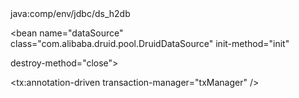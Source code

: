 


<bean id="dataSource" class="org.springframework.jndi.JndiObjectFactoryBean">
	<property name="jndiName">
		<value>java:comp/env/jdbc/ds_h2db</value>
	</property>
</bean>

<bean id="dataSource" class="org.apache.commons.dbcp.BasicDataSource"
	destroy-method="close">
	<property name="driverClassName" value="${jdbc.driver}" />
	<property name="url" value="${jdbc.url}" />
	<property name="username" value="${jdbc.username}" />
	<property name="password" value="${jdbc.password}" />
	<property name="defaultAutoCommit" value="false" />
	<property name="initialSize" value="2" />
	<property name="maxActive" value="10" />
	<property name="maxWait" value="60000" />
</bean>

<bean id="dataSource" class="com.alibaba.druid.pool.DruidDataSource"
	init-method="init" destroy-method="close">
	<property name="url" value="${jdbc.url}" />
	<property name="username" value="${jdbc.username}" />
	<property name="password" value="${jdbc.password}" />
	<property name="initialSize" value="${jdbc.initialPoolSize}" />
	<property name="minIdle" value="${jdbc.minPoolSize}" />
	<property name="maxActive" value="${jdbc.maxPoolSize}" />
	<property name="validationQuery" value="${jdbc.validationQuery}" />
	<property name="maxWait" value="60000" />
	<property name="timeBetweenEvictionRunsMillis" value="60000" />
	<property name="minEvictableIdleTimeMillis" value="300000" />
	<property name="testWhileIdle" value="true" />
	<property name="testOnBorrow" value="false" />
	<property name="testOnReturn" value="false" />
	<property name="poolPreparedStatements" value="true" />
	<property name="maxPoolPreparedStatementPerConnectionSize"
		value="20" />
	<property name="filters" value="stat,log4j,wall" />
</bean>



<bean id="dataSource" class="org.springframework.jndi.JndiObjectFactoryBean">
	<property name="jndiName" value="java.evn:jdbc/ds_mysql" />
</bean>

<bean id="dataSource" class="org.apache.commons.dbcp.BasicDataSource" destroy-method="close">
	<property name="driverClassName" value="${jdbc.driver}" />
	<property name="url" value="${jdbc.url}" />
	<property name="username" value="${jdbc.username}" />
	<property name="password" value="${jdbc.password}" />
	<property name="defaultAutoCommit" value="false" />
	<property name="initialSize" value="2" />
	<property name="maxActive" value="10" />
	<property name="maxWait" value="60000" />
</bean>
    
    

<bean id="dataSource" class="org.apache.commons.dbcp.BasicDataSource">
    <property name="driverClassName" value="${jdbc.driver}" />
    <property name="url" value="${jdbc.url}" />
    <property name="username" value="${jdbc.username}" />
    <property name="password" value="${jdbc.password}" /> 
    <property name="maxActive" value="${dbcp.maxActive}" />
    <property name="maxIdle" value="${dbcp.maxIdle}" />
    <property name="defaultAutoCommit" value="false" /> 
    <property name="timeBetweenEvictionRunsMillis" value="360000" />
    <property name="minEvictableIdleTimeMillis" value="360000" />
</bean>

<bean id="dataSource" class="com.mchange.v2.c3p0.ComboPooledDataSource" destroy-method="close">
    <property name="driverClass" value="${jdbc.driverClass}"/>
    <property name="jdbcUrl" value="${jdbc.url}"/>
    <property name="user" value="${jdbc.username}"/>
    <property name="password" value="${jdbc.password}"/>
    <property name="initialPoolSize" value="1"/>
    <property name="minPoolSize" value="1"/>
    <property name="maxPoolSize" value="300"/>
    <property name="maxIdleTime" value="60"/>
    <property name="acquireIncrement" value="5"/>
    <property name="idleConnectionTestPeriod" value="60"/>
</bean>

<bean name="dataSource" class="com.alibaba.druid.pool.DruidDataSource" init-method="init" 

destroy-method="close">
    <property name="url" value="${jdbc.url}" />
    <property name="username" value="${jdbc.username}" />
    <property name="password" value="${jdbc.password}" />
    <property name="initialSize" value="5" /> 
    <property name="maxActive" value="60" /> 
    <property name="maxIdle" value="20" /> 
    <property name="minIdle" value="0" /> 
    <property name="maxWait" value="60000" /> 
    <property name="validationQuery" value="${jdbc.validationQuery}" />
    <property name="testOnBorrow" value="false" />
    <property name="testOnReturn" value="false" />
    <property name="testWhileIdle" value="true" />
    <property name="timeBetweenEvictionRunsMillis" value="60000" /> 
    <property name="minEvictableIdleTimeMillis" value="25200000" /> 
    <property name="removeAbandoned" value="true" /> 
    <property name="removeAbandonedTimeout" value="1800" /> 
    <property name="logAbandoned" value="true" /> 
    <!-- 
    <property name="poolPreparedStatements" value="true" />
    <property name="maxPoolPreparedStatementPerConnectionSize" value="300" />
    <property name="filters" value="stat" /> -->
    <property name="filters" value="mergeStat" />
</bean>

<bean id="dataSource" class="org.apache.commons.dbcp.BasicDataSource"  destroy-method="close">
    <property name="driverClassName" value="${jdbc.driver}" />
    <property name="url" value="${jdbc.url}" />
    <property name="username" value="${jdbc.user}" />
    <property name="password" value="${jdbc.password}" />
    <property name="maxIdle" value="60" />
    <property name="maxActive" value="100" />
    <property name="timeBetweenEvictionRunsMillis" value="3600000" />
    <property name="minEvictableIdleTimeMillis" value="3600000" />
</bean>

<bean id="dataSource" class="org.apache.commons.dbcp.BasicDataSource" destroy-method="close">
    <property name="driverClassName" value="com.mysql.jdbc.Driver" />
    <property name="url" value="jdbc:mysql://localhost:3306/test?useUnicode=true&amp;characterEncoding=utf8" />
    <property name="username" value="tests" />
    <property name="password" value="tests" />
    <property name="initialSize" value="3" />
    <property name="maxIdle" value="2" />
    <property name="maxActive" value="30" />
    <property name="maxWait" value="10000" />
</bean>

<bean id="txManager" class="org.springframework.jdbc.datasource.DataSourceTransactionManager">
    <property name="dataSource" ref="dataSource" />
</bean>

<tx:annotation-driven transaction-manager="txManager" />

<bean id="transactionManager" class="org.springframework.jdbc.datasource.DataSourceTransactionManager">
    <property name="dataSource" ref="dataSource" />
</bean>
  
    